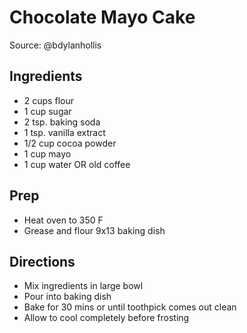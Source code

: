 # Chocolate Mayo Cake

Source: @bdylanhollis

## Ingredients

- 2 cups flour
- 1 cup sugar
- 2 tsp. baking soda
- 1 tsp. vanilla extract
- 1/2 cup cocoa powder
- 1 cup mayo
- 1 cup water OR old coffee

## Prep

- Heat oven to 350 F
- Grease and flour 9x13 baking dish

## Directions

- Mix ingredients in large bowl
- Pour into baking dish
- Bake for 30 mins or until toothpick comes out clean
- Allow to cool completely before frosting
